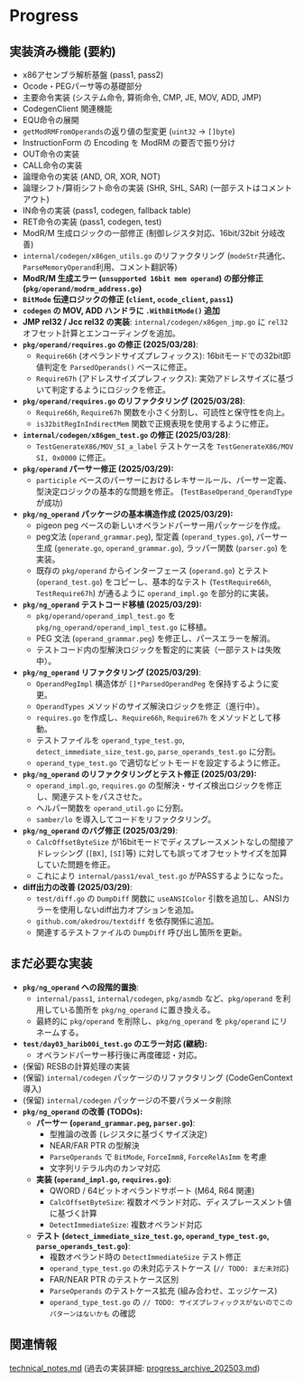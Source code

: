 # Progress

## 実装済み機能 (要約)
- x86アセンブラ解析基盤 (pass1, pass2)
- Ocode・PEGパーサ等の基礎部分
- 主要命令実装 (システム命令, 算術命令, CMP, JE, MOV, ADD, JMP)
- CodegenClient 関連機能
- EQU命令の展開
- `getModRMFromOperands`の返り値の型変更 (`uint32` -> `[]byte`)
- InstructionForm の Encoding を ModRM の要否で振り分け
- OUT命令の実装
- CALL命令の実装
- 論理命令の実装 (AND, OR, XOR, NOT)
- 論理シフト/算術シフト命令の実装 (SHR, SHL, SAR) (一部テストはコメントアウト)
- IN命令の実装 (pass1, codegen, fallback table)
- RET命令の実装 (pass1, codegen, test)
- ModR/M 生成ロジックの一部修正 (制御レジスタ対応、16bit/32bit 分岐改善)
- `internal/codegen/x86gen_utils.go` のリファクタリング (`modeStr`共通化、`ParseMemoryOperand`利用、コメント翻訳等)
- **ModR/M 生成エラー (`unsupported 16bit mem operand`) の部分修正 (`pkg/operand/modrm_address.go`)**
- **`BitMode` 伝達ロジックの修正 (`client`, `ocode_client`, `pass1`)**
- **`codegen` の MOV, ADD ハンドラに `.WithBitMode()` 追加**
- **JMP rel32 / Jcc rel32 の実装**: `internal/codegen/x86gen_jmp.go` に `rel32` オフセット計算とエンコーディングを追加。
- **`pkg/operand/requires.go` の修正 (2025/03/28)**:
    - `Require66h` (オペランドサイズプレフィックス): 16bitモードでの32bit即値判定を `ParsedOperands()` ベースに修正。
    - `Require67h` (アドレスサイズプレフィックス): 実効アドレスサイズに基づいて判定するようにロジックを修正。
- **`pkg/operand/requires.go` のリファクタリング (2025/03/28)**:
    - `Require66h`, `Require67h` 関数を小さく分割し、可読性と保守性を向上。
    - `is32bitRegInIndirectMem` 関数で正規表現を使用するように修正。
- **`internal/codegen/x86gen_test.go` の修正 (2025/03/28)**:
    - `TestGenerateX86/MOV_SI_a_label` テストケースを `TestGenerateX86/MOV SI, 0x0000` に修正。
- **`pkg/operand` パーサー修正 (2025/03/29):**
    - `participle` ベースのパーサーにおけるレキサールール、パーサー定義、型決定ロジックの基本的な問題を修正。 (`TestBaseOperand_OperandType` が成功)
- **`pkg/ng_operand` パッケージの基本構造作成 (2025/03/29):**
    - pigeon peg ベースの新しいオペランドパーサー用パッケージを作成。
    - peg文法 (`operand_grammar.peg`), 型定義 (`operand_types.go`), パーサー生成 (`generate.go`, `operand_grammar.go`), ラッパー関数 (`parser.go`) を実装。
    - 既存の `pkg/operand` からインターフェース (`operand.go`) とテスト (`operand_test.go`) をコピーし、基本的なテスト (`TestRequire66h`, `TestRequire67h`) が通るように `operand_impl.go` を部分的に実装。
- **`pkg/ng_operand` テストコード移植 (2025/03/29):**
    - `pkg/operand/operand_impl_test.go` を `pkg/ng_operand/operand_impl_test.go` に移植。
    - PEG 文法 (`operand_grammar.peg`) を修正し、パースエラーを解消。
    - テストコード内の型解決ロジックを暫定的に実装（一部テストは失敗中）。
- **`pkg/ng_operand` リファクタリング (2025/03/29)**:
    - `OperandPegImpl` 構造体が `[]*ParsedOperandPeg` を保持するように変更。
    - `OperandTypes` メソッドのサイズ解決ロジックを修正（進行中）。
    - `requires.go` を作成し、`Require66h`, `Require67h` をメソッドとして移動。
    - テストファイルを `operand_type_test.go`, `detect_immediate_size_test.go`, `parse_operands_test.go` に分割。
    - `operand_type_test.go` で適切なビットモードを設定するように修正。
- **`pkg/ng_operand` のリファクタリングとテスト修正 (2025/03/29):**
    - `operand_impl.go`, `requires.go` の型解決・サイズ検出ロジックを修正し、関連テストをパスさせた。
    - ヘルパー関数を `operand_util.go` に分割。
    - `samber/lo` を導入してコードをリファクタリング。
- **`pkg/ng_operand` のバグ修正 (2025/03/29)**:
    - `CalcOffsetByteSize` が16bitモードでディスプレースメントなしの間接アドレッシング (`[BX]`, `[SI]`等) に対しても誤ってオフセットサイズを加算していた問題を修正。
    - これにより `internal/pass1/eval_test.go` がPASSするようになった。
- **diff出力の改善 (2025/03/29)**:
    - `test/diff.go` の `DumpDiff` 関数に `useANSIColor` 引数を追加し、ANSIカラーを使用しないdiff出力オプションを追加。
    - `github.com/akedrou/textdiff` を依存関係に追加。
    - 関連するテストファイルの `DumpDiff` 呼び出し箇所を更新。

## まだ必要な実装
- **`pkg/ng_operand` への段階的置換**:
    - `internal/pass1`, `internal/codegen`, `pkg/asmdb` など、`pkg/operand` を利用している箇所を `pkg/ng_operand` に置き換える。
    - 最終的に `pkg/operand` を削除し、`pkg/ng_operand` を `pkg/operand` にリネームする。
- **`test/day03_harib00i_test.go` のエラー対応 (継続):**
    - オペランドパーサー移行後に再度確認・対応。
- (保留) RESBの計算処理の実装
- (保留) `internal/codegen` パッケージのリファクタリング (CodeGenContext 導入)
- (保留) `internal/codegen` パッケージの不要パラメータ削除
- **`pkg/ng_operand` の改善 (TODOs):**
    - **パーサー (`operand_grammar.peg`, `parser.go`)**:
        - 型推論の改善 (レジスタに基づくサイズ決定)
        - NEAR/FAR PTR の型解決
        - `ParseOperands` で `BitMode`, `ForceImm8`, `ForceRelAsImm` を考慮
        - 文字列リテラル内のカンマ対応
    - **実装 (`operand_impl.go`, `requires.go`)**:
        - QWORD / 64ビットオペランドサポート (M64, R64 関連)
        - `CalcOffsetByteSize`: 複数オペランド対応、ディスプレースメント値に基づく計算
        - `DetectImmediateSize`: 複数オペランド対応
    - **テスト (`detect_immediate_size_test.go`, `operand_type_test.go`, `parse_operands_test.go`)**:
        - 複数オペランド時の `DetectImmediateSize` テスト修正
        - `operand_type_test.go` の未対応テストケース (`// TODO: まだ未対応`)
        - FAR/NEAR PTR のテストケース区別
        - `ParseOperands` のテストケース拡充 (組み合わせ、エッジケース)
        - `operand_type_test.go` の `// TODO: サイズプレフィックスがないのでこのパターンはないかも` の確認

## 関連情報
[technical_notes.md](../details/technical_notes.md)
(過去の実装詳細: [progress_archive_202503.md](../archives/progress_archive_202503.md))
